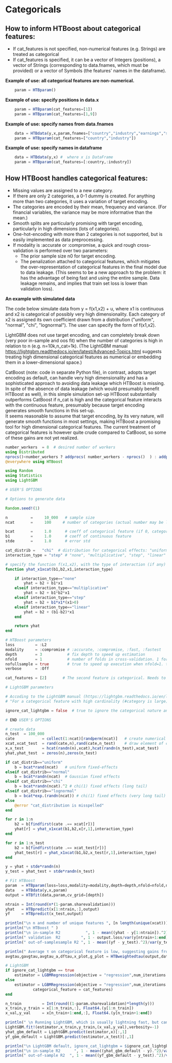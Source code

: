 # Categoricals

## How to inform HTBoost about categorical features: 

- If cat_features is not specified, non-numerical features (e.g. Strings) are treated as categorical
- If cat_features is specified, it can be a vector of Integers (positions), a vector of Strings (corresponding to 
  data.fnames, which must be provided) or a vector of Symbols (the features' names in the dataframe).

**Example of use: all categorical features are non-numerical.**
```julia 
    param = HTBparam()  
```
**Example of use: specify positions in data.x**
```julia 
    param = HTBparam(cat_features=[1])
    param = HTBparam(cat_features=[1,9])
```
**Example of use: specify names from data.fnames** 
```julia 
    data = HTBdata(y,x,param,fnames=["country","industry","earnings","sales"]) 
    param = HTBparam(cat_features=["country","industry"])
```

**Example of use: specify names in dataframe** 
```julia 
    data = HTBdata(y,x) #  where x is DataFrame                           
    param = HTBparam(cat_features=[:country,:industry])         
```

## How HTBoost handles categorical features:

- Missing values are assigned to a new category.
- If there are only 2 categories, a 0-1 dummy is created. For anything more than two categories, it uses a variation of target encoding.
- The categories are encoded by their mean, frequency and variance. (For financial variables, the variance may be more informative than the mean.)
- Smooth splits are particularly promising with target encoding, particularly in high dimensions (lots of categories). 
- One-hot-encoding with more than 2 categories is not supported, but is easily implemented as data preprocessing.
- If modality is :accurate or :compromise, a quick and rough cross-validation is performed over two parameters:
  - The prior sample size n0 for target encoding.
  - The penalization attached to categorical features, which mitigates the over-representation of categorical features
    in the final model due to data leakage. (This seems to be a new approach to the problem: it has the advantage of
    being fast and using the entire sample. Data leakage remains, and implies that train set loss is lower than validation loss). 


**An example with simulated data**

The code below simulate data from y = f(x1,x2) + u, where x1 is continuous and x2 is categorical of possibly very high dimensionality.
Each category of x2 is assigned its own coefficient drawn from a distribution ("uniform", "normal", "chi", "lognormal").
The user can specify the form of f(x1,x2).

LightGBM does not use target encoding, and can completely break down (very poor in-sample and oos fit) when the number of categories
is high in relation to n (e.g. n=10k,n_cat=1k). (The LightGBM manual https://lightgbm.readthedocs.io/en/latest/Advanced-Topics.html suggests
treating high dimensional categorical features as numerical or embedding them in a lower-dimensional space.)

CatBoost (note: code in separate Python file), in contrast, adopts target encoding as default, can handle very high dimensionality and
has a sophisticated approach to avoiding data leakage which HTBoost is missing.
In spite of the absence of data leakage (which would presumably benefit HTBoost as well), in this simple simulation set-up
HTBoost substantially outperforms CatBoost if n_cat is high and the categorical feature interacts with the continuous feature,
presumably because target encoding generates smooth functions in this set-up.   
It seems reasonable to assume that target encoding, by its very nature, will generate smooth functions in most settings, making 
HTBoost a promising tool for high dimensional categorical features. The current treatment of categorical features is however quite
crude compared to CatBoost, so some of these gains are not yet realized. 

```julia
number_workers  = 8  # desired number of workers
using Distributed
nprocs()<number_workers ? addprocs( number_workers - nprocs()  ) : addprocs(0)
@everywhere using HTBoost

using Random
using Statistics
using LightGBM

# USER'S OPTIONS 

# Options to generate data 

Random.seed!(1)

n          =     10_000   # sample size   
ncat       =     100     # number of categories (actual number may be lower as they are drawn with reimmission)

bcat       =     1.0      # coeff of categorical feature (if 0, categories are not predictive)
b1         =     1.0      # coeff of continuous feature 
stde       =     1.0      # error std

cat_distrib =   "chi"  # distribution for categorical effects: "uniform", "normal", "chi", "lognormal" for U(0,1), N(0,1), chi-square(1), lognormal(0,1)
interaction_type = "step" # "none", "multiplicative", "step", "linear"

# specify the function f(x1,x2), with the type of interaction (if any) between x1 (continuous) and x2 (categorical)
function yhat_x1xcat(b1,b2,x1,interaction_type)

    if interaction_type=="none"
        yhat = b2 + b1*x1
    elseif interaction_type=="multiplicative"     
        yhat = b2 + b1*b2*x1
    elseif interaction_type=="step"     
        yhat = b2 + b1*x1*(x1>0)    
    elseif interaction_type=="linear"  
        yhat = b2 + (b1-b2)*x1
    end 

    return yhat
end 

# HTBoost parameters 
loss         = :L2
modality     = :compromise # :accurate, :compromise, :fast, :fastest
depth        = 3           # fix depth to speed up estimation  
nfold        = 1           # number of folds in cross-validation. 1 for fair comparison with LightGBM 
nofullsample = true        # true to speed up execution when nfold=1. true for fair comparison with LightGBM 
verbose      = :Off

cat_features = [2]       # The second feature is categorical. Needs to be an input in param (see below) since it is numerical.  

# LightGBM parameters 

# Accoding to the LightGBM manual (https://lightgbm.readthedocs.io/en/latest/Advanced-Topics.html):
# "For a categorical feature with high cardinality (#category is large), it often works best to treat the feature as numeric, either by simply ignoring the categorical interpretation of the integers or by embedding the categories in a low-dimensional numeric space."

ignore_cat_lightgbm = false  # true to ignore the categorical nature and treat as numerical in lightGBM 

# END USER'S OPTIONS   

# create data 
n_test  = 100_000 
cate            = collect(1:ncat)[randperm(ncat)]   # create numerical categories (integers) 
xcat,xcat_test  = rand(cate,n),rand(cate,n_test)    # draw element of categorical features from the list of categories
x,x_test        = hcat(randn(n),xcat),hcat(randn(n_test),xcat_test)
yhat,yhat_test  = zeros(n),zeros(n_test)

if cat_distrib=="uniform"
    b = bcat*rand(ncat)   # uniform fixed-effects
elseif cat_distrib=="normal"
    b = bcat*randn(ncat)  # Gaussian fixed effects
elseif cat_distrib=="chi"                        
    b = bcat*randn(ncat).^2 # chi(1) fixed effects (long tail)
elseif cat_distrib=="lognormal"                        
    b = bcat*exp.(randn(ncat)) # chi(1) fixed effects (very long tail)
else
    @error "cat_distribution is misspelled"
end 

for r in 1:n
    b2 = b[findfirst(cate .== xcat[r])]
    yhat[r] = yhat_x1xcat(b1,b2,x[r,1],interaction_type) 
end

for r in 1:n_test
    b2 = b[findfirst(cate .== xcat_test[r])] 
    yhat_test[r] = yhat_x1xcat(b1,b2,x_test[r,1],interaction_type) 
end

y = yhat + stde*randn(n)
y_test = yhat_test + stde*randn(n_test)

# Fit HTBoost 
param  = HTBparam(loss=loss,modality=modality,depth=depth,nfold=nfold,nofullsample=nofullsample,verbose=verbose,cat_features=cat_features)
data   = HTBdata(y,x,param)
output = HTBfit(data,param,cv_grid=[depth])

ntrain = Int(round(n*(1-param.sharevalidation)))
yhat   = HTBpredict(x[1:ntrain,:],output) 
yf     = HTBpredict(x_test,output) 

println("\n n and number of unique features ", [n length(unique(xcat))])
println("\n HTBoost " )
println("\n in-sample R2           ", 1 - mean((yhat - y[1:ntrain]).^2)/var(y[1:ntrain])  )
println(" validation  R2         ", 1 - output.loss/var(y[ntrain+1:end]) )
println(" out-of-samplesample R2 ", 1 - mean((yf - y_test).^2)/var(y_test) )

println(" Average τ on categorical feature is low, suggesting gains from smoothness. ")
avgtau,gavgtau,avgtau_a,dftau,x_plot,g_plot = HTBweightedtau(output,data,verbose=true,best_model=false)

# LightGBM
if ignore_cat_lightgbm == true
    estimator = LGBMRegression(objective = "regression",num_iterations = 1000,early_stopping_round = 100,max_depth=4)
else 
    estimator = LGBMRegression(objective = "regression",num_iterations = 1000,early_stopping_round = 100,max_depth=4,
            categorical_feature = cat_features)
end 

n_train         = Int(round((1-param.sharevalidation)*length(y)))
x_train,y_train = x[1:n_train,:], Float64.(y[1:n_train])
x_val,y_val     = x[n_train+1:end,:], Float64.(y[n_train+1:end])

println(" \n Running LightGBM, which is usually lightning fast, but can be quite slow with high-dimensional categorical features.")
LightGBM.fit!(estimator,x_train,y_train,(x_val,y_val),verbosity=-1)
yhat_gbm_default = LightGBM.predict(estimator,x)[:,1]
yf_gbm_default = LightGBM.predict(estimator,x_test)[:,1]

println("\n LightGBM default, ignore_cat_lightgbm = $ignore_cat_lightgbm  " )
println("\n in-sample R2      ", 1 - mean((yhat_gbm_default - y).^2)/var(y)  )
println(" out-of-sample R2  ", 1 - mean((yf_gbm_default - y_test).^2)/var(y_test) )

```
